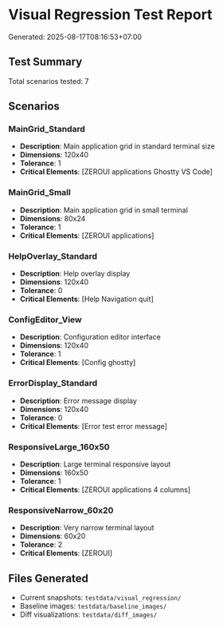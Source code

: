 # Visual Regression Test Report

Generated: 2025-08-17T08:16:53+07:00

## Test Summary

Total scenarios tested: 7

## Scenarios

### MainGrid_Standard
- **Description**: Main application grid in standard terminal size
- **Dimensions**: 120x40
- **Tolerance**: 1
- **Critical Elements**: [ZEROUI applications Ghostty VS Code]

### MainGrid_Small
- **Description**: Main application grid in small terminal
- **Dimensions**: 80x24
- **Tolerance**: 1
- **Critical Elements**: [ZEROUI applications]

### HelpOverlay_Standard
- **Description**: Help overlay display
- **Dimensions**: 120x40
- **Tolerance**: 0
- **Critical Elements**: [Help Navigation quit]

### ConfigEditor_View
- **Description**: Configuration editor interface
- **Dimensions**: 120x40
- **Tolerance**: 1
- **Critical Elements**: [Config ghostty]

### ErrorDisplay_Standard
- **Description**: Error message display
- **Dimensions**: 120x40
- **Tolerance**: 0
- **Critical Elements**: [Error test error message]

### ResponsiveLarge_160x50
- **Description**: Large terminal responsive layout
- **Dimensions**: 160x50
- **Tolerance**: 1
- **Critical Elements**: [ZEROUI applications 4 columns]

### ResponsiveNarrow_60x20
- **Description**: Very narrow terminal layout
- **Dimensions**: 60x20
- **Tolerance**: 2
- **Critical Elements**: [ZEROUI]

## Files Generated

- Current snapshots: `testdata/visual_regression/`
- Baseline images: `testdata/baseline_images/`
- Diff visualizations: `testdata/diff_images/`

